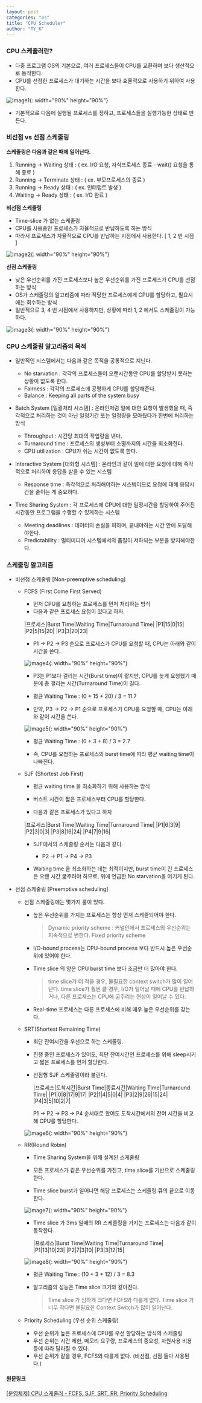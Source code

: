 ```yaml
---
layout: post
categories: "os"
title: "CPU Scheduler"
author: "TY_K"
---
```


<style>
    table {
        border-collapse: collapse;
        text-align: center;
    }
    table tr td{
        border:0px solid;
        padding:4px;
    }
    /* table th:first-of-type {
        width: 22%;
    } */
</style>

### CPU 스케줄러란?

* 다중 프로그램 OS의 기본으로, 여러 프로세스들이 CPU를 교환하며 보다 생산적으로 동작한다.
* CPU를 선점한 프로세스가 대기하는 시간을 보다 효율적으로 사용하기 위하여 사용한다.

![image1](https://t1.daumcdn.net/cfile/tistory/990DB03F5C7AC10303){: width="90%" height="90%"}

* 기본적으로 다음에 실행될 프로세스를 정하고, 프로세스들을 실행가능한 상태로 만든다.

### 비선점 vs 선점 스케줄링

**스케줄링은 다음과 같은 때에 일어난다.**

  1. Running → Waiting 상태 : ( ex. I/O 요청, 자식프로세스 종료 - wait() 요청을 통해 종료 )
  2. Running → Terminate 상태 : ( ex. 부모프로세스의 종료 )
  3. Running → Ready 상태 : ( ex. 인터럽트 발생 )
  4. Waiting → Ready 상태 : ( ex. I/O 완료 )


**비선점 스케줄링**

  * Time-slice 가 없는 스케줄링
  * CPU를 사용중인 프로세스가 자율적으로 반납하도록 하는 방식
  * 따라서 프로세스가 자율적으로 CPU를 반납하는 시점에서 사용한다. [ 1, 2 번 시점 ]

![image2](https://t1.daumcdn.net/cfile/tistory/998E6C405C7AC10302){: width="90%" height="90%"}

**선점 스케줄링**

* 낮은 우선순위를 가진 프로세스보다 높은 우선순위를 가진 프로세스가 CPU를 선점하는 방식
* OS가 스케줄링의 알고리즘에 따라 적당한 프로세스에게 CPU를 할당하고, 필요시에는 회수하는 방식
* 일반적으로 3, 4 번 시점에서 사용하지만, 상황에 따라 1, 2 에서도 스케줄링이 가능하다.

![image3](https://t1.daumcdn.net/cfile/tistory/993815445C7AC10303){: width="90%" height="90%"}

### CPU 스케줄링 알고리즘의 목적

* 일반적인 시스템에서는 다음과 같은 목적을 공통적으로 지닌다.

  * No starvation : 각각의 프로세스들이 오랜시간동안 CPU를 할당받지 못하는 상황이 없도록 한다.
  * Fairness : 각각의 프로세스에 공평하게 CPU를 할당해준다.
  * Balance : Keeping all parts of the system busy

* Batch System [일괄처리 시스템]
    : 온라인처럼 일에 대한 요청이 발생했을 때, 즉각적으로 처리하는 것이 아닌 일정기간 또는 일정량을 모아뒀다가 한번에 처리하는 방식

  * Throughput : 시간당 최대의 작업량을 낸다.
  * Turnaround time : 프로세스의 생성부터 소멸까지의 시간을 최소화한다.
  * CPU utilization : CPU가 쉬는 시간이 없도록 한다.

* Interactive System [대화형 시스템]
    : 온라인과 같이 일에 대한 요청에 대해 즉각적으로 처리하여 응답을 받을 수 있는 시스템

  * Response time : 즉각적으로 처리해야하는 시스템이므로 요청에 대해 응답시간을 줄이는 게 중요하다.

* Time Sharing System
    : 각 프로세스에 CPU에 대한 일정시간을 할당하여 주어진 시간동안 프로그램을 수행할 수 있게하는 시스템

  * Meeting deadlines : 데이터의 손실을 피하며, 끝내야하는 시간 안에 도달해야한다.
  * Predictability : 멀티미디어 시스템에서의 품질이 저하되는 부분을 방지해야한다.

### 스케줄링 알고리즘

* 비선점 스케줄링 [Non-preemptive scheduling]

  * FCFS (First Come First Served)

    * 먼저 CPU를 요청하는 프로세스를 먼저 처리하는 방식
    * 다음과 같은 프로세스 요청이 있다고 하자.
    
    |프로세스|Burst Time|Waiting Time|Turnaround Time|
    |P1|15|0|15|
    |P2|5|15|20|
    |P3|3|20|23|

    * P1 → P2 → P3 순으로 프로세스가 CPU를 요청할 때, CPU는 아래와 같이 시간을 쓴다.

    ![image4](https://t1.daumcdn.net/cfile/tistory/99E77B475C7AC10302){: width="90%" height="90%"}

    * P3는 P1보다 걸리는 시간(Burst time)이 짧지만, CPU를 늦게 요청했기 때문에 총 걸리는 시간(Turnaround Time)이 길다.

    * 평균 Waiting Time : (0 + 15 + 20) / 3 = 11.7

    * 만약, P3 → P2 → P1 순으로 프로세스가 CPU를 요청할 때, CPU는 아래와 같이 시간을 쓴다.

    ![image5](https://t1.daumcdn.net/cfile/tistory/99E7D2475C7AC10302){: width="90%" height="90%"}

    * 평균 Waiting Time : (0 + 3 + 8) / 3 = 2.7

    * 즉, CPU를 요청하는 프로세스의 burst time에 따라 평균 waiting time이 나빠진다.

  * SJF (Shortest Job First)

    * 평균 waiting time 을 최소화하기 위해 사용하는 방식

    * 버스트 시간이 짧은 프로세스부터 CPU를 할당한다.

    * 다음과 같은 프로세스가 있다고 하자

    |프로세스|Burst Time|Waiting Time|Turnaround Time|
    |P1|6|3|9|
    |P2|3|0|3|
    |P3|8|16|24|
    |P4|7|9|16|

    * SJF에서의 스케줄링 순서는 다음과 같다.

      * P2 → P1 → P4 → P3

    * Waiting time 을 최소화하는 데는 최적이지만, burst time이 긴 프로세스은 오랜 시간 굶주려야 하므로, 위에 언급한 No starvation을 어기게 된다.

* 선점 스케줄링 [Preemptive scheduling]

  * 선점 스케줄링에는 몇가지 룰이 있다.

    * 높은 우선순위를 가지는 프로세스는 항상 먼저 스케줄되어야 한다.

      >Dynamic priority scheme : 커널안에서 프로세스의 우선순위는 지속적으로 변한다.
      >Fixed priority scheme

    * I/O-bound process는 CPU-bound process 보다 반드시 높은 우선순위에 있어야 한다.

    * Time slice 의 양은 CPU burst time 보다 조금만 더 많아야 한다.

      >time slice가 더 적을 경우, 불필요한 context switch가 많이 일어난다.
      >time slice가 훨씬 클 경우, I/O가 일어날 때에 CPU를 반납하거나, 다른 프로세스는 CPU에 굶주리는 현상이 일어날 수 있다.

    * Real-time 프로세스는 다른 프로세스에 비해 매우 높은 우선순위를 갖는다.

  * SRT(Shortest Remaining Time)

    * 최단 잔여시간을 우선으로 하는 스케줄링.

    * 진행 중인 프로세스가 있어도, 최단 잔여시간인 프로세스를 위해 sleep시키고 짧은 프로세스를 먼저 할당한다.

    * 선점형 SJF 스케줄링이라 불린다.

      |프로세스|도착시간|Burst Time|종료시간|Waiting Time|Turnaround Time|
      |P1|0|8|17|9|17|
      |P2|1|4|5|0|4|
      |P3|2|9|26|15|24|
      |P4|3|5|10|2|7|

      P1 → P2 → P3 → P4 순서대로 왔어도 도착시간에서의 잔여 시간을 비교해 CPU를 할당한다.

    ![image6](https://t1.daumcdn.net/cfile/tistory/9919393F5C7AC10302){: width="90%" height="90%"}

  * RR(Round Robin)

    * Time Sharing System을 위해 설계된 스케줄링

    * 모든 프로세스가 같은 우선순위를 가진고, time slice를 기반으로 스케줄링한다.

    * Time slice burst가 일어나면 해당 프로세스는 스케줄링 큐의 끝으로 이동한다.

    ![image7](https://t1.daumcdn.net/cfile/tistory/99F62A365C7AC10302){: width="90%" height="90%"}

    * Time slice 가 3ms 일때의 RR 스케줄링을 가지는 프로세스는 다음과 같이 동작한다.

      |프로세스|Burst Time|Waiting Time|Turnaround Time|
      |P1|13|10|23|
      |P2|7|3|10|
      |P3|3|12|15|

    ![image8](https://t1.daumcdn.net/cfile/tistory/993DF4445C7AC10302){: width="90%" height="90%"}

    * 평균 Waiting Time : (10 + 3 + 12) / 3 = 8.3
  
    * 알고리즘의 성능은 Time slice 크기와 같아진다.

      >Time slice 가 심하게 크다면 FCFS와 다를게 없다.
      >Time slice 가 너무 작다면 불필요한 Context Switch가 많이 일어난다.

  * Priority Scheduling (우선 순위 스케줄링)

    * 우선 순위가 높은 프로세스에 CPU를 우선 할당하는 방식의 스케줄링
    * 우선 순위는 시간 제한, 메모리 요구량, 프로세스의 중요성, 자원사용 비용 등에 따라 달라질 수 있다.
    * 우선 순위가 같을 경우, FCFS와 다를게 없다. (비선점, 선점 둘다 사용된다.)

#### 원문링크

[[운영체제] CPU 스케줄러 - FCFS, SJF, SRT, RR, Priority Scheduling][link1]

[link1]: https://hyunah030.tistory.com/4 "link1"